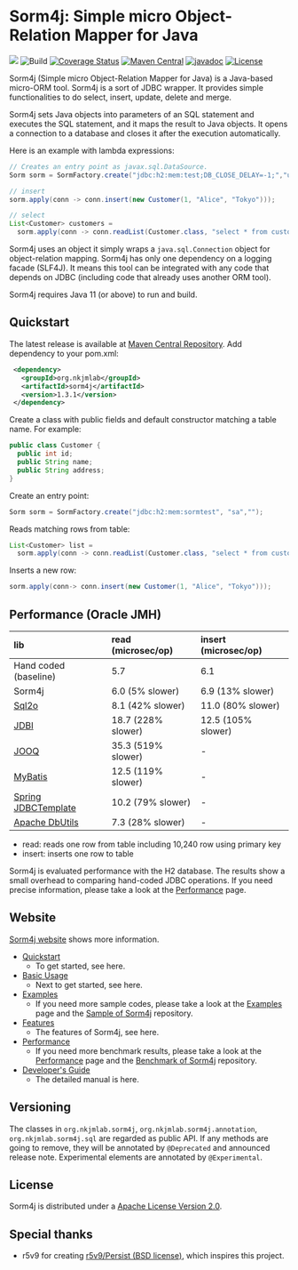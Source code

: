 # Sorm4j: Simple micro Object-Relation Mapper for Java

![](https://i.gyazo.com/1f05d989533d039fb5b3920352a9da5d.png) ![Build](https://travis-ci.org/yuu-nkjm/sorm4j.svg?branch=master) [![Coverage Status](https://coveralls.io/repos/github/yuu-nkjm/sorm4j/badge.svg?branch=master&service=github)](https://coveralls.io/github/yuu-nkjm/sorm4j?branch=master) [![Maven Central](https://img.shields.io/maven-central/v/org.nkjmlab/sorm4j.svg)](http://mvnrepository.com/artifact/org.nkjmlab/sorm4j) [![javadoc](https://javadoc.io/badge2/org.nkjmlab/sorm4j/javadoc.svg)](https://javadoc.io/doc/org.nkjmlab/sorm4j) [![License](https://img.shields.io/badge/License-Apache%202.0-blue.svg)](https://opensource.org/licenses/Apache-2.0)

Sorm4j (Simple micro Object-Relation Mapper for Java) is a Java-based micro-ORM tool. Sorm4j is a sort of JDBC wrapper. It provides simple functionalities to do select, insert, update, delete and merge.

Sorm4j sets Java objects into parameters of an SQL statement and executes the SQL statement, and it maps the result to Java objects. It opens a connection to a database and closes it after the execution automatically.

Here is an example with lambda expressions:

```java
// Creates an entry point as javax.sql.DataSource.
Sorm sorm = SormFactory.create("jdbc:h2:mem:test;DB_CLOSE_DELAY=-1;","username","password");

// insert
sorm.apply(conn -> conn.insert(new Customer(1, "Alice", "Tokyo")));

// select
List<Customer> customers =
  sorm.apply(conn -> conn.readList(Customer.class, "select * from customer where address=?","Tokyo"));

```

Sorm4j uses an object it simply wraps a `java.sql.Connection` object for object-relation mapping. Sorm4j has only one dependency on a logging facade (SLF4J). It means this tool can be integrated with any code that depends on JDBC (including code that already uses another ORM tool).

Sorm4j requires Java 11 (or above) to run and build.


## Quickstart
The latest release is available at [Maven Central Repository](https://mvnrepository.com/artifact/org.nkjmlab/sorm4j). Add dependency to your pom.xml:

```xml
 <dependency>
   <groupId>org.nkjmlab</groupId>
   <artifactId>sorm4j</artifactId>
   <version>1.3.1</version>
 </dependency>
```

Create a class with public fields and default constructor matching a table name. For example:

```java
public class Customer {
  public int id;
  public String name;
  public String address;
}
```

Create an entry point:

```java
Sorm sorm = SormFactory.create("jdbc:h2:mem:sormtest", "sa","");
```

Reads matching rows from table:

```java
List<Customer> list =
  sorm.apply(conn -> conn.readList(Customer.class, "select * from customer where id>?", 5));
```

Inserts a new row:

```java
sorm.apply(conn-> conn.insert(new Customer(1, "Alice", "Tokyo")));
```

## Performance (Oracle JMH)
|lib|read (microsec/op)|insert (microsec/op)|
|:----|:----|:----|
|Hand coded (baseline)|5.7|6.1|
|Sorm4j|6.0 (5% slower)|6.9 (13% slower)|
|[Sql2o](https://github.com/aaberg/sql2o)|8.1 (42% slower)|11.0 (80% slower)|
|[JDBI](https://github.com/jdbi/jdbi)|18.7 (228% slower)|12.5 (105% slower)|
|[JOOQ](https://github.com/jOOQ/jOOQ)|35.3 (519% slower)|-|
|[MyBatis](https://github.com/mybatis/mybatis-3)|12.5 (119% slower)|-|
|[Spring JDBCTemplate](https://docs.spring.io/spring-framework/docs/current/reference/html/data-access.html#jdbc)|10.2 (79% slower)|-|
|[Apache DbUtils](https://commons.apache.org/proper/commons-dbutils/)|7.3 (28% slower)|-|

- read: reads one row from table including 10,240 row using primary key
- insert: inserts one row to table

Sorm4j is evaluated performance with the H2 database. The results show a small overhead to comparing hand-coded JDBC operations. If you need precise information, please take a look at the [Performance](https://scrapbox.io/sorm4j/Performance) page.

## Website
[Sorm4j website](https://scrapbox.io/sorm4j/) shows more information.

- [Quickstart](https://scrapbox.io/sorm4j/Quickstart)
    - To get started, see here.
- [Basic Usage](https://scrapbox.io/sorm4j/Basic_Usage)
    - Next to get started, see here.
- [Examples](https://scrapbox.io/sorm4j/Examples)
    - If you need more sample codes, please take a look at the [Examples](https://scrapbox.io/sorm4j/Examples) page and the [Sample of Sorm4j](https://github.com/yuu-nkjm/sorm4j-sample) repository.
- [Features](https://scrapbox.io/sorm4j/Features)
    - The features of Sorm4j, see here.
- [Performance](https://scrapbox.io/sorm4j/Performance)
    - If you need more benchmark results, please take a look at the [Performance](https://scrapbox.io/sorm4j/Performance) page and the [Benchmark of Sorm4j](https://github.com/yuu-nkjm/sorm4j-jmh) repository.
- [Developer's Guide](https://scrapbox.io/sorm4j/Developer's_Guide)
    - The detailed manual is here.

## Versioning
The classes in `org.nkjmlab.sorm4j`, `org.nkjmlab.sorm4j.annotation`, `org.nkjmlab.sorm4j.sql` are regarded as public API. If any methods are going to remove, they will be annotated by `@Deprecated` and announced release note. Experimental elements are annotated by `@Experimental`.


## License
Sorm4j is distributed under a [Apache License Version 2.0](https://github.com/yuu-nkjm/sorm4j/blob/master/LICENSE).

## Special thanks
- r5v9 for creating [r5v9/Persist (BSD license)](https://github.com/r5v9/persist), which inspires this project.
